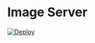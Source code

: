 # Image Server

[![Deploy](https://button.deta.dev/1/svg)](https://go.deta.dev/deploy?repo=https://github.com/shikosai32/image-server)
